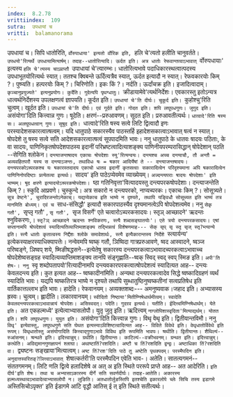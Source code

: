 ```yaml
---
index:  8.2.78
vrittiindex:  109
sutra:  उपधायां च
vritti:  balamanorama 
---
```


उपधायां च। सिपि धातोरिति, `र्वोरुपाधाया' इत्यतो र्वोरिक इति, `हलि चे'त्यतो हलीति चानुवर्तते। `उपधयो'रित्यर्थे उपधायामित्यार्षम्। तदाह--धातोरित्यादि। ऊर्दत इति। अत्र धातोः रेफवान्तत्वाऽभावात् `र्वोरुपधायाः' इत्यस्य `हलि चे'त्यस्य चाऽप्राप्तौ `उपाधायां चे'त्यारम्भः। धातोरित्यभावे पदाधिकारस्थत्वात्पदस्य उपधाभूतयोरित्यर्थः स्यात्। ततश्च क्विबन्ते ऊर्दित्यत्रैव स्यात्, ऊर्दत इत्यादौ न स्यात्। रेफवकारयोः किम् ?। पुष्प्यति। हल्परयोः किम् ?। चिरिणोति। इकः किं ?। नर्दति। ऊर्दांचक्र इति। इजादित्वादाम्। `कृञ्चानुप्रयुज्यते' इत्यनुप्रयोगः। कुर्देति। गुदेत्यपि पृथग्धातुः। `क्रीडायामेवे'त्यर्थनिर्देशः। एवकारस्तु इतोऽन्यत्र धात्वर्थनिर्देशस्य उपलक्षणत्वं ज्ञापयति। कूर्दत इति। `उपधायां चे'ति दीर्घः। चुकूर्द इति। `कुहोश्चु'रिति चुत्वम्। खूर्दत इति। `उपधायां चे'ति दीर्घः। एवं गूर्दते इति। गोदत इति। शपि लघूपधगुणः। जुगुद इति। `असंयोगा'दिति कित्त्वान्न गुणः। षूदेति। क्षरणं--प्ररुआवणम्। सूदत इति। प्ररुआवतीत्यर्थः। `धात्वादे'रिति षस्य सः। अलघूपधत्वान् गुणः। सुषूद इति। `धात्वादे'रिति षस्य सत्वे लिटि द्वित्वादौ इणः परस्यादेशसकारत्वात्षत्वम्। यदि धातुपाठे सकारस्यैव पाठस्तर्हि इहादेशसकात्वाऽभावात् षत्वं न स्यात्। षोपदेशे तु षस्य सत्वे सति आदेशसकारत्वात्षत्वं सूपपादमिति भावः। ननु धातुपाठे के धातवः षादयः पठिताः, के वा सादयः, पाणिनिकृतषोपदेशपाठस्य इदानीं परिभ्रष्टत्वादित्याशङ्क्य पाणिनीयपरम्परासिद्धान् षोपेदेशान् पठति --सेगिति श्लोकेन। `दन्त्याजन्तषादय एकाचः षोपदेशाः स्यु'रित्यन्वयः। दन्त्यश्च अच्च दन्त्याचौ, तौ अन्तौ = अव्यवहितपरौ यस्य स दन्त्याऽजन्तः, तथाविधः षः = षकार आदिर्येषां ते -- दन्त्याजन्तषादयः। दन्त्यपरकोऽच्परकश्च यः षकारस्तदादय एकाचो धातव इदानीं कृतसत्वाः सकारादित्वेन परिदृश्यमाना अपि षकारादित्वेन पाणिनिनोपदिष्टाः प्रत्येतव्या इत्यर्थः। `सादय' इति पाठेऽप्येवमेव व्याख्येयम्। `अज्दन्त्यपराः षादयः षोपदेशाः' इति भाष्यम्। षूद क्षरणे इत्यादयोऽच्परकषोपदेशाः। `ष्ठा गतिनिवृत्ता'वित्यादयस्तु दन्त्यपरकषोपदेशाः। दन्त्याजन्तेति किम् ?। स्कुदि आप्रवणे। चुस्कुन्दे। अत्र सकारो न दन्त्यपरको, नाप्यच्परकः। एकाचः किम् ?। सोसूत्र्यते। `सूत्र वेष्टने', चुरादिरजन्तोऽनेकाच्। यद्यप्येकाच इति भाष्ये न दृश्यते, तथापि यङ्विधौ सोसूच्यत इति भाष्यं तत्र मानमिति बोध्यम्। एवं च `साध-संसिद्धौ' इत्यादौ सकारपाठस्यैव दृश्यमानत्वेऽपि षोपदेशत्वमेव। ननु `सेकृ गतौ', `सृप्लृ गतौ' , `सृ गतौ', `सृज विसर्गे' एते चत्वारोऽच्परकसादयः। स्तृञ् आच्छादने' ऋदन्तः श्नुविकरणः,। `स्तृ?ञ् आच्छादने ऋदन्तः श्नविकरणः, स्त्यै शब्दसङ्घातयोः'। एते त्रयो दन्त्यपरकसादयः। एषां सप्तानामपि षोपदेशत्वं स्यादित्यतिव्याप्तिमाशङ्क्य तद्भिन्नत्वं विशेषणमाह--- सेक् सृप् सृ स्तृ सृज् स्तृ?म्त्यान्ये इति। स्त्यै धातोः कृतात्वस्य निर्द्देशः श्लोके समावेशार्थः, स्त्यै इत्यैकारान्तस्य निर्देशे `स्त्यार्यन्य' इत्येकस्याक्षरस्याधिक्यापत्तेः। नन्वेवमपि ष्वष्क् गतौ, ञिष्विदा गात्रप्ररुआवणे, ष्वद आस्वादने, ष्वञ्ज परिष्वङ्गे, ञिष्वप् शये, ष्मिङीषद्धसने--इत्येतेषु सकारस्य दन्त्यपरकत्वाऽभावादच्परकत्वाऽभावाच्च षोपदेशेष्वसङ्ग्रह स्यादित्यव्याप्तिमाशङ्क्य तानपि संङ्गृह्णाति--ष्वक् स्विद् स्वद् स्वप् स्मिङ इति। `अपी'ति शेष-। ननु `स्वृ शब्दोपतापयो'रित्यादीनामपि दन्त्यवकारपरकत्वात्षोपदेशत्वं स्यादित्यत आह-- दन्त्यः केवलदन्त्य इति। कुत इत्यत आह-- ष्वष्कादीनांमिति। अन्यथा दन्त्यपरकत्वादेव सिद्धे ष्वष्कादिग्रहणं व्यर्थं स्यादिति भावः। यद्यपि ष्वष्कतिरत्र भाष्ये न दृश्यते तथापि सुब्धातुष्ठिनुष्वष्कतीनां सत्वप्रतिषेध इति वार्तिकात्तल्लाभ इति भावः। हादेति। रेफवानयम्। अव्यक्तशब्दः--- अमनुष्यवाक।जहाद इति। अभ्यासस्य ह्रस्वः। चुत्वम्। ह्लादीति। लकारवानयम्। `स्वीदितो निष्ठाया'मितीण्निषेधार्थमीत्वम्। स्वादेति केवलदन्त्यपरकत्वाऽभावान्नायं षोपदेशः। असिस्वदत्। पदेति। गुदरव इत्यर्थः। यतीति। ईदित्त्वमिण्निषेधार्थम्। येते इति। `अत एकहल्मध्ये' इत्येत्वाभ्यासलोपौ। युतृ जुतृ इति। ऋदित्त्वम् `नाग्लोपिशास्वृदिता'मित्याद्यर्थम्। योतत इति। शपि लघूपधगुणः। युयुत इति। `असंयोगा'दिति कित्त्वान्न गुणः। विथृ वेथृ इति। द्वितीयान्तविमौ। ननु `विथृ' इत्येवास्तु, लघूपधगुणे सति घेथत इत्यस्याऽविशिष्टत्वादित्यत आह-- विविते विवेथे इति। वेथृधातोर्विवेथे इति रूपम्। विथृधातोस्तु असंयोगादिति कित्त्वाद्गुणाऽभावे विविथ इति रूपमिति भावपः। श्रथीति। द्वितीयान्तः। शैथिल्यं-- रुआंसनम्। श्रन्थते इति। इदित्त्वान्नुम्। ग्रथीति। द्वितीयान्तः। काटिल्यं--वक्रीभवनम्। ग्रन्थत इति। इदित्त्वान्नुम्। कत्थेति। अविद्यमानगुणज्ञापनं श्लाघा। अथाष्टातिं?रशदिति। अष्टौ च तिं?रशदिति द्वन्द्वः। अष्टाधिका तिं?रशदिति वा। `द्व्यष्टनः सङ्खाया'मित्यात्वम्। `अष्ट तिं?रश'दिति पाठे तु अष्टेति पृथक्पदम्। परस्मैपदिन इति। अनुदात्तस्वरितङ्?ञित्त्वाऽभावात् `शेषात्कर्तरी'ति परस्मैपदिन एवेति भाव-। अतेति। सातत्यगमनं-- संततगमनम्। लिटि णलि द्वित्वे हलादिशेषे अ अत् अ इति स्थिते पररूपे प्राप्ते आह-- अत आदेरिति। `इति दीर्घ'इति शेषः। तथा च अभ्यासाऽकारस्य दीर्गे सति सवर्णदीर्घः। तदाह-आतेति। अकारस्य हल्मध्यस्थत्वऽभावादेत्वाभ्यासलोपौ न। लुङिति। अतधातोर्लुङस्तिपि इतश्चेति इकारलोपे च्लेः सिचि तस्य इडागमे `अस्तिसिचोऽपृक्त' इति ईडागमे आटि वृद्धौ आतिस् ई त् इति स्थिते सतीत्यर्थः।

